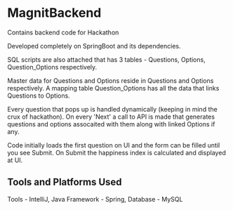 # MagnitBackend
Contains backend code for Hackathon


Developed completely on SpringBoot and its dependencies.

SQL scripts are also attached that has 3 tables - Questions, Options, Question_Options respectively.

Master data for Questions and Options reside in Questions and Options respectively. A mapping table Question_Options has all the data that links Questions to Options.

Every question that pops up is handled dynamically (keeping in mind the crux of hackathon). On every 'Next' a call to API is made that
generates questions and options assocaited with them along with linked Options if any.

Code initially loads the first question on UI and the form can be filled until you see Submit. On Submit the happiness index is calculated and displayed at UI.

## Tools and Platforms Used
   Tools -  IntelliJ,
   Java Framework - Spring,
   Database - MySQL

